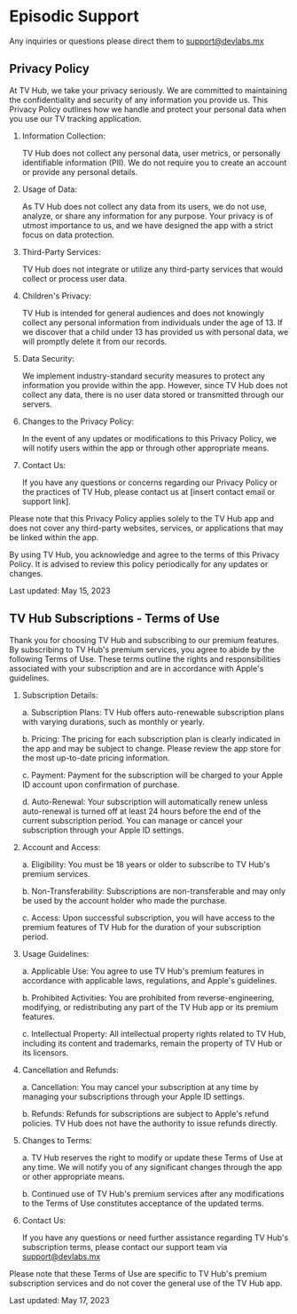 # Episodic Support

Any inquiries or questions please direct them to support@devlabs.mx

## Privacy Policy

At TV Hub, we take your privacy seriously. We are committed to maintaining the confidentiality and security of any information you provide us. This Privacy Policy outlines how we handle and protect your personal data when you use our TV tracking application.


1. Information Collection:

	TV Hub does not collect any personal data, user metrics, or personally identifiable information (PII). We do not require you to create an account or provide any personal details.


2. Usage of Data:

	As TV Hub does not collect any data from its users, we do not use, analyze, or share any information for any purpose. Your privacy is of utmost importance to us, and we have designed the app with a strict focus on data protection.


3. Third-Party Services:

	TV Hub does not integrate or utilize any third-party services that would collect or process user data.


4. Children's Privacy:

	TV Hub is intended for general audiences and does not knowingly collect any personal information from individuals under the age of 13. If we discover that a child under 13 has provided us with personal data, we will promptly delete it from our records.


5. Data Security:

	We implement industry-standard security measures to protect any information you provide within the app. However, since TV Hub does not collect any data, there is no user data stored or transmitted through our servers.


6. Changes to the Privacy Policy:

	In the event of any updates or modifications to this Privacy Policy, we will notify users within the app or through other appropriate means.


7. Contact Us:

	If you have any questions or concerns regarding our Privacy Policy or the practices of TV Hub, please contact us at [insert contact email or support link].

Please note that this Privacy Policy applies solely to the TV Hub app and does not cover any third-party websites, services, or applications that may be linked within the app.

By using TV Hub, you acknowledge and agree to the terms of this Privacy Policy. It is advised to review this policy periodically for any updates or changes.

Last updated: May 15, 2023

## TV Hub Subscriptions - Terms of Use

Thank you for choosing TV Hub and subscribing to our premium features. By subscribing to TV Hub's premium services, you agree to abide by the following Terms of Use. These terms outline the rights and responsibilities associated with your subscription and are in accordance with Apple's guidelines.


1. Subscription Details:

	a. Subscription Plans: TV Hub offers auto-renewable subscription plans with varying durations, such as monthly or yearly.

	b. Pricing: The pricing for each subscription plan is clearly indicated in the app and may be subject to change. Please review the app store for the most up-to-date pricing information.

	c. Payment: Payment for the subscription will be charged to your Apple ID account upon confirmation of purchase.

	d. Auto-Renewal: Your subscription will automatically renew unless auto-renewal is turned off at least 24 hours before the end of the current subscription period. You can manage or cancel your subscription through your Apple ID settings.


2. Account and Access:

	a. Eligibility: You must be 18 years or older to subscribe to TV Hub's premium services.

	b. Non-Transferability: Subscriptions are non-transferable and may only be used by the account holder who made the purchase.

	c. Access: Upon successful subscription, you will have access to the premium features of TV Hub for the duration of your subscription period.


3. Usage Guidelines:

	a. Applicable Use: You agree to use TV Hub's premium features in accordance with applicable laws, regulations, and Apple's guidelines.

	b. Prohibited Activities: You are prohibited from reverse-engineering, modifying, or redistributing any part of the TV Hub app or its premium features.

	c. Intellectual Property: All intellectual property rights related to TV Hub, including its content and trademarks, remain the property of TV Hub or its licensors.


4. Cancellation and Refunds:

	a. Cancellation: You may cancel your subscription at any time by managing your subscriptions through your Apple ID settings.

	b. Refunds: Refunds for subscriptions are subject to Apple's refund policies. TV Hub does not have the authority to issue refunds directly.


5. Changes to Terms:

	a. TV Hub reserves the right to modify or update these Terms of Use at any time. We will notify you of any significant changes through the app or other appropriate means.

	b. Continued use of TV Hub's premium services after any modifications to the Terms of Use constitutes acceptance of the updated terms.


6. Contact Us:

	If you have any questions or need further assistance regarding TV Hub's subscription terms, please contact our support team via support@devlabs.mx

Please note that these Terms of Use are specific to TV Hub's premium subscription services and do not cover the general use of the TV Hub app.

Last updated: May 17, 2023

